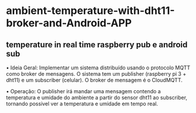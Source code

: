 # ambient-temperature-with-dht11-broker-and-Android-APP
## temperature in real time raspberry pub e android sub

•	Ideia Geral: Implementar um sistema distribuído usando o protocolo MQTT como broker de mensagens. O sistema tem um publisher (raspberry pi 3 + dht11) e um subscriber (celular). O broker de mensagem é o CloudMQTT.

•	Operação: O publisher irá mandar uma mensagem contendo a temperatura e umidade do ambiente a partir do sensor dht11 ao subscriber, tornando possivel ver a temperatura e umidade em tempo real.
